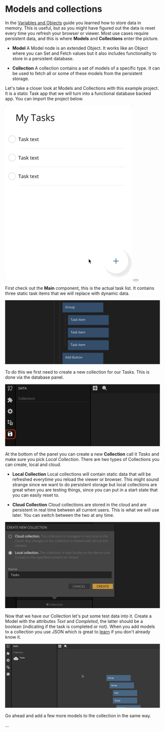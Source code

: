 # Models and collections

In the [Variables and Objects](/guides/variables-and-objects.md) guide you learned how to store data in memory. This is useful, but as you might have figured out the data is reset every time you refresh your browser or viewer. Most use cases require persistent data, and this is where **Models** and **Collections** enter the picture.

- **Model** A Model node is an extended Object. It works like an Object where you can Set and Fetch values but it also includes functionality to store in a persistent database.

- **Collection** A collection contains a set of models of a specific type. It can be used to fetch all or some of these models from the persistent storage.

Let's take a closer look at Models and Collections with this example project. It is a static Task app that we will turn into a functional database backed app. You can import the project below.

<div class="ndl-images">
    <img src="/guides/models-and-collections/static-tasks-app.gif" class="ndl-image small"></img>   
    <button class="ndl-import-button" onClick='importIntoNoodl("guides/models-and-collections/start-project.zip")'></button>
</div>

First check out the **Main** component, this is the actual task list. It contains three static task items that we will replace with dynamic data.

<div class="ndl-images">
    <img src="/guides/models-and-collections/task-items.png" class="ndl-image med"></img>   
</div>

To do this we first need to create a new collection for our Tasks. This is done via the database panel.

<div class="ndl-images">
    <img src="/guides/models-and-collections/database-panel.png" class="ndl-image med"></img>   
</div>

At the bottom of the panel you can create a new **Collection** call it _Tasks_ and make sure you pick _Local Collection_. There are two types of Collections you can create, local and cloud.

- **Local Collection** Local collections will contain static data that will be refreshed everytime you reload the viewer or browser. This might sound strange since we want to do persistent storage but local collections are great when you are testing things, since you can put in a start state that you can easily reset to.

- **Cloud Collection** Cloud collections are stored in the cloud and are persistent in real time between all current users. This is what we will use later. You can switch between the two at any time.

<div class="ndl-images">
    <img src="/guides/models-and-collections/create-collection.png" class="ndl-image med"></img>   
</div>

Now that we have our Collection let's put some test data into it. Create a Model with the attributes _Text_ and _Completed_, the latter should be a boolean (indicating if the task is completed or not). When you add models to a collection you use JSON which is great to [learn](https://www.w3schools.com/js/js_json_intro.asp) if you don't already know it.

<div class="ndl-images">
    <img src="/guides/models-and-collections/add-model.gif" class="ndl-image large"></img>   
</div>

Go ahead and add a few more models to the collection in the same way.

...
